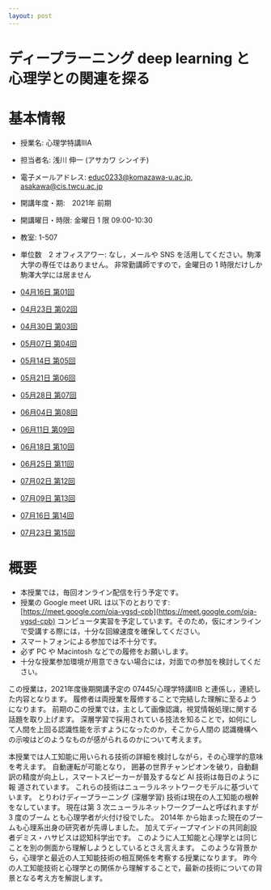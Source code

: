```yaml
---
layout: post
---
```


##

<!--title: index-->


# ディープラーニング deep learning と心理学との関連を探る

# 基本情報

* 授業名: 心理学特講IIIA
* 担当者名: 浅川 伸一 (アサカワ シンイチ)
* 電子メールアドレス: <educ0233@komazawa-u.ac.jp>, <asakawa@cis.twcu.ac.jp>
* 開講年度・期:　2021年 前期
* 開講曜日・時限: 金曜日 1 限 09:00-10:30
* 教室: 1-507
* 単位数　2
オフィスアワー: なし，メールや SNS を活用してください。駒澤大学の専任ではありません。 非常勤講師ですので，金曜日の 1 時限だけしか駒澤大学には居ません



* [04月16日 第01回](2021lect01)
* [04月23日 第02回](2021lect02)
* [04月30日 第03回](2021lect03)
* [05月07日 第04回](2021lect04)
* [05月14日 第05回](2021lect05)
* [05月21日 第06回](2021lect06)
* [05月28日 第07回](2021lect07)
* [06月04日 第08回](2021lect08)
* [06月11日 第09回](2021lect09)
* [06月18日 第10回](2021lect10)
* [06月25日 第11回](2021lect11)
* [07月02日 第12回](2021lect12)
* [07月09日 第13回](2021lect13)
* [07月16日 第14回](2021lect14)
* [07月23日 第15回](2021lect15)


# 概要

* 本授業では，毎回オンライン配信を行う予定です。
* 授業の Google meet URL は以下のとおりです: [https://meet.google.com/oia-vgsd-cpb](https://meet.google.com/oia-vgsd-cpb)
コンピュータ実習を予定しています。そのため，仮にオンラインで受講する際には，十分な回線速度を確保してください。
* スマートフォンによる参加では不十分です。
* 必ず PC や Macintosh などでの履修をお願いします。
* 十分な授業参加環境が用意できない場合には，対面での参加を検討してください。

この授業は，2021年度後期開講予定の 07445/心理学特講IIIB と連係し，連続した内容となります。
履修者は両授業を履修することで完結した理解に至るようになります。
前期のこの授業では，主として画像認識，視覚情報処理に関する話題を取り上げます。
深層学習で採用されている技法を知ることで，如何にして人間を上回る認識性能を示すようになったのか，そこから人間の
認識機構への示唆はどのようなものが感がられるのかについて考えます。

本授業では人工知能に用いられる技術の詳細を検討しながら，その心理学的意味を考えます。
自動運転が可能となり，
囲碁の世界チャンピオンを破り，自動翻訳の精度が向上し，スマートスピーカーが普及するなど AI 技術は毎日のように報
道されています。
これらの技術はニューラルネットワークモデルに基づいています。
とりわけディープラーニング (深層学習) 技術は現在の人工知能の根幹をなしています。
現在は第 3 次ニューラルネットワークブームと呼ばれますが 3 度のブーム とも心理学者が火付け役でした。
2014年 から始まった現在のブームも心理系出身の研究者が先導しました。
加えてディープマインドの共同創設者デミス・ハサビスは認知科学出です。
このように人工知能と心理学とは同じことを別の側面から理解しようとしているとさえ言えます。
このような背景から，心理学と最近の人工知能技術の相互関係を考察する授業になります。
昨今の人工知能技術と心理学との関係から理解することで，最新の技術についての背景となる考え方を解説します。

<!--
- [計画](2021plan)
- [情報](2021info)

- [2018Kriegeskorte](2018Kriegeskorte)
- [1970Newell](1970Newell)
- [2019Glaser](2019Glaser)
- [2020Lindsay](2020Lindsay)
- [G 検定](https://www.seshop.com/product/detail/23864?utm_source=seid_it_spot_20210412&utm_medium=email&utm_campaign=coupon)
-->

<!-- 
### 2021年02月23日分
- [2020-0215](2020-0215abstract)
- [どうぶつの森モデル，動物の名前連想モデル](https://colab.research.google.com/github/ShinAsakawa/ShinAsakawa.github.io/blob/master/notebooks/2021_0223word_associtaion.ipynb)
- [導入講義用 CCP ウィルス感染者予測モデルを題材に](https://colab.research.google.com/github/ShinAsakawa/ShinAsakawa.github.io/blob/master/notebooks/2021Kermack_McKendrick_model.ipynb){:target="_blank"}
- [CNN の簡単なデモ](https://colab.research.google.com/github/ShinAsakawa/ShinAsakawa.github.io/blob/master/notebooks/2021Keras_CNN_demo_with_wordnet_ja.ipynb){:target="_blank"}
-->

<!-- # 統計学と機械学習の関係

母集団における差異の有無を問題にする心理統計学と機械学習との間には，決定的な差があります。

- [1970Newell](1970Newell)
- [2019Glaser](2019Glaser)
- [2020Lindsay](2020Lindsay)


* 関連企業，団体
	* [エクサウィザーズ](https://exawizards.com/)
	* [サイトビジット](https://sight-visit.com/)
	* [Gauss](https://gauss-ai.jp/)
	* [KUNO](https://kuno-corp.com/company)
	* [AVILEN](https://avilen.co.jp/)
	* [スタンダード](https://standard-dx.com/)
	* [日本ディープラーニング協会](https://www.jdla.org/)



---
<br/>
1. [tSNE を用いた TLPA 200語の word2vec 視覚化](https://ShinAsakawa.github.io/2020cnps_tSNE_for_word2vec.ipynb)
2. [2020年2月24日資料1 tlpa 画像](https://ShinAsakawa.github.io/2020making_tlpa.html)
3. [2020年4月15日かじゅまるつがる松本先生のモデルの説明](https://shinasakawa.github.io/2020gajumarutugaru/2020-0415Friston_in_detail.html)
4. [2020年4月18日かじゅまるつがる投稿](https://shinasakawa.github.io/2020gajumarutugaru/2020-0418gajumarutugaru.html)
   
---
<br/>

1. [2020ccap 資料置き場](2020ccap)
2. [2020中央大学，緑川先生，重宗先生，研究会資料](2020chuo)
3. [2020 第2回 中央大学，緑川先生，重宗先生，研究会資料](2020chuo2)
4. [2020サイトビジット資料](2020sightvisit)

 <a href="https://guides.github.com/features/pages/">Read this page to write this page.</a>
 -->